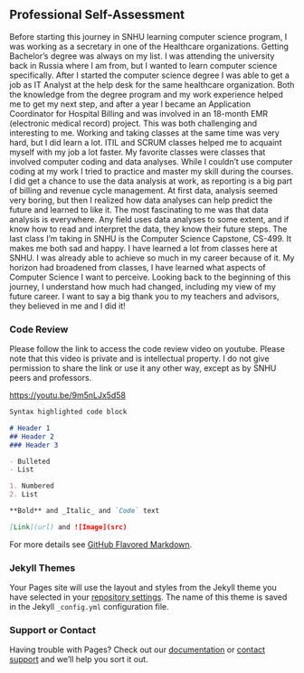 ## Professional Self-Assessment
Before starting this journey in SNHU learning computer science program, I was working as a secretary in one of the Healthcare organizations. Getting Bachelor’s degree was always on my list. I was attending the university back in Russia where I am from, but I wanted to learn computer science specifically. After I started the computer science degree I was able to get a job as IT Analyst at the help desk for the same healthcare organization. Both the knowledge from the degree program and my work experience helped me to get my next step, and after a year I became an Application Coordinator for Hospital Billing and was involved in an 18-month EMR (electronic medical record) project. This was both challenging and interesting to me. Working and taking classes at the same time was very hard, but I did learn a lot. ITIL and SCRUM classes helped me to acquaint myself with my job a lot faster. My favorite classes were classes that involved computer coding and data analyses. While I couldn’t use computer coding at my work I tried to practice and master my skill during the courses. I did get a chance to use the data analysis at work, as reporting is a big part of billing and revenue cycle management. At first data, analysis seemed very boring, but then I realized how data analyses can help predict the future and learned to like it. The most fascinating to me was that data analysis is everywhere. Any field uses data analyses to some extent, and if know how to read and interpret the data, they know their future steps. The last class I’m taking in SNHU is the Computer Science Capstone, CS-499. It makes me both sad and happy. I have learned a lot from classes here at SNHU. I was already able to achieve so much in my career because of it. My horizon had broadened from classes, I have learned what aspects of Computer Science I want to perceive. Looking back to the beginning of this journey, I understand how much had changed, including my view of my future career. I want to say a big thank you to my teachers and advisors, they believed in me and I did it! 


### Code Review

Please follow the link to access the code review video on youtube. Please note that this video is private and is intellectual property. I do not give permission to share the link or use it any other way, except as by SNHU peers and professors. 

https://youtu.be/9m5nLJx5d58

```markdown
Syntax highlighted code block

# Header 1
## Header 2
### Header 3

- Bulleted
- List

1. Numbered
2. List

**Bold** and _Italic_ and `Code` text

[Link](url) and ![Image](src)
```

For more details see [GitHub Flavored Markdown](https://guides.github.com/features/mastering-markdown/).

### Jekyll Themes

Your Pages site will use the layout and styles from the Jekyll theme you have selected in your [repository settings](https://github.com/Elvina12/Elvina12.github.io/settings/pages). The name of this theme is saved in the Jekyll `_config.yml` configuration file.

### Support or Contact

Having trouble with Pages? Check out our [documentation](https://docs.github.com/categories/github-pages-basics/) or [contact support](https://support.github.com/contact) and we’ll help you sort it out.
